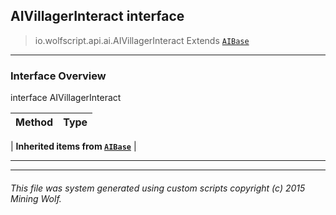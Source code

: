 ## AIVillagerInteract __interface__

>io.wolfscript.api.ai.AIVillagerInteract
>Extends [`AIBase`](AIBase.md)

---

### Interface Overview

interface AIVillagerInteract

Method | Type   
--- | :--- 
 |
__Inherited items from [`AIBase`](AIBase.md)__ |





---



---


###### This file was system generated using custom scripts copyright (c) 2015 Mining Wolf.
	

